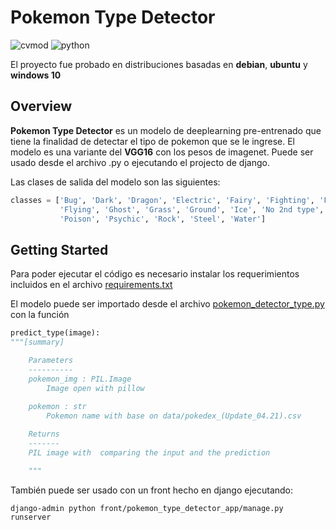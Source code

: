 # Pokemon Type Detector

![cvmod](https://img.shields.io/static/v1.svg?label=version&message=v1.0&color=green)  ![python](https://img.shields.io/static/v1.svg?label=python&message=3.7&color=blue)

El proyecto fue probado en distribuciones basadas en  **debian**, **ubuntu** y **windows 10**

## Overview

**Pokemon Type Detector** es un modelo de deeplearning pre-entrenado que tiene la finalidad de detectar el tipo de pokemon que se le ingrese.
El modelo es una variante del **VGG16** con los pesos de imagenet. Puede ser usado desde el archivo .py o ejecutando el projecto de django.




Las clases de salida del modelo son las siguientes: 

```python
classes = ['Bug', 'Dark', 'Dragon', 'Electric', 'Fairy', 'Fighting', 'Fire',
           'Flying', 'Ghost', 'Grass', 'Ground', 'Ice', 'No 2nd type', 'Normal',
           'Poison', 'Psychic', 'Rock', 'Steel', 'Water']
```



## Getting Started

Para poder ejecutar el código es necesario instalar los requerimientos incluidos en el archivo [requirements.txt](inc/requirements.txt)

El modelo puede ser importado desde el archivo [pokemon_detector_type.py](src/pokemon_detector_type.py) con la función 

```python
predict_type(image):
"""[summary]

    Parameters
    ----------
    pokemon_img : PIL.Image
        Image open with pillow 
        
    pokemon : str
        Pokemon name with base on data/pokedex_(Update_04.21).csv

    Returns
    -------
    PIL image with  comparing the input and the prediction

    """

```

También puede ser usado con un front hecho en django ejecutando:

```console
django-admin python front/pokemon_type_detector_app/manage.py runserver
```
